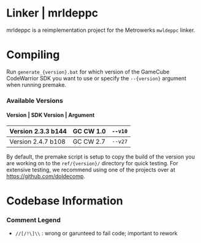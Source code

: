 # Linker | mrldeppc
mrldeppc is a reimplementation project for the Metrowerks `mwldeppc` linker.

# Compiling
Run `generate_{version}.bat` for which version of the GameCube CodeWarrior SDK you want to use or specify the `--{version}` argument when running premake.
### Available Versions
#### Version | SDK Version | Argument
| Version 2.3.3 b144 | GC CW 1.0 | `--v10` |
|--------------------|-----------|-----|
| Version 2.4.7 b108 | GC CW 2.7 | `--v27` |

By default, the premake script is setup to copy the build of the version you are working on to the `ref/{version}/` directory for quick testing.
For extensive testing, we recommend using one of the projects over at https://github.com/doldecomp.

# Codebase Information
### Comment Legend
- `//[/!\]\\` : wrong or garunteed to fail code; important to rework
